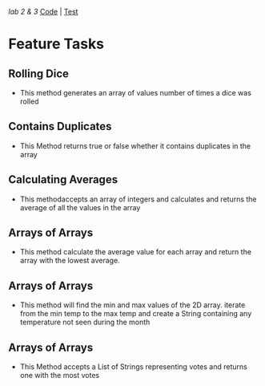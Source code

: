 _lab 2 & 3_
[Code](./src/main/java/basiclibrary/Library.java) |
[Test](./src/test/java/basiclibrary/LibraryTest.java)

# Feature Tasks #
## Rolling Dice ##
* This method generates an array of values number of times a dice was rolled
## Contains Duplicates ##
* This Method returns true or false whether it contains duplicates in the array
## Calculating Averages ##
* This methodaccepts an array of integers and calculates and returns the average of all the values in the array
## Arrays of Arrays ##
* This method calculate the average value for each array and return the array with the lowest average.
## Arrays of Arrays ##
* This method will find the min and max values of the 2D array. iterate from the min temp to the max temp and create a String containing any temperature not seen during the month
## Arrays of Arrays ##
* This Method accepts a List of Strings representing votes and returns one with the most votes
